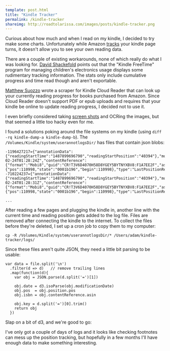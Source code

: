```yaml
---
template: post.html
title: "Kindle Tracker"
permalink: /kindle-tracker
shareimg: http://roadtolarissa.com/images/posts/kindle-tracker.png
---
```


<link rel="stylesheet" type="text/css" href="/kindle-tracker/style.css">

<script src="/kindle-tracker/d3v4.js"></script>
<script src="/kindle-tracker/lodash.js"></script>
<script src="/kindle-tracker/script.js"></script>


Curious about how much and when I read on my kindle, I decided to try make some charts. Unfortunately while Amazon [tracks](http://www.npr.org/2010/12/15/132058735/is-your-e-book-reading-up-on-you) your kindle page turns, it doesn't allow you to see your own reading data. 

There are a couple of existing workarounds, none of which really do what I was looking for. [David Shackefold](http://www.dshack.net/2014/11/04/tracking-reading-statistics-on-the-kindle/) points out that the "Kindle FreeTime" program for managing children's electronics usage displays some rudimentary tracking information. The stats only include cumulative progress and time read though and aren't exportable. 

[Matthew Suozzo](https://github.com/msuozzo/Lector) wrote a scraper for Kindle Cloud Reader that can look up your currently reading progress for books purchased from Amazon. Since Cloud Reader doesn't support PDF or epub uploads and requires that your kindle be online to update reading progress, I decided not to use it.

I even briefly considered taking [screen shots](http://lifehacker.com/take-screenshots-on-almost-any-kindle-device-1522639097) and OCRing the images, but that seemed a little too hacky even for me. 

I found a solutions poking around the file systems on my kindle (using `diff -rq kindle-dump-a kindle-dump-b`). The `/Volumes/Kindle/system/userannotlogsDir/` has files that contain json blobs: 

```
-1196427217={"annotationData":{"readingStartTime":"1487899696790","readingStartPosition":"40394"},"modificationDate":"2017-02-24T01:28:24Z","contentReference":{"format":"Mobi8","guid":"CR!T3V6D4070H58D8YGEY5BYTNYXBV8:F1A7EE2F","asin":"B00H7WPC4S","type":"EBOK","version":0},"action":"Create","position":{"pos":110998,"state":"0001b196","begin":110998},"type":"LastPositionReadAnnotation"}
-710224237={"annotationData":{"readingStartTime":"1487899696790","readingStartPosition":"40394"},"modificationDate":"2017-02-24T01:28:31Z","contentReference":{"format":"Mobi8","guid":"CR!T3V6D4070H58D8YGEY5BYTNYXBV8:F1A7EE2F","asin":"B00H7WPC4S","type":"EBOK","version":0},"action":"Create","position":{"pos":110998,"state":"0001b196","begin":110998},"type":"LastPositionReadAnnotation"}

...
```

After reading a few pages and plugging the kindle in, another line with the current time and reading position gets added to the log file. Files are removed after connecting the kindle to the internet. To collect the files before they're deleted, I set up a cron job to copy them to my computer: 

```
cp -R /Volumes/Kindle/system/userannotlogsDir/* /Users/adam/kindle-tracker/logs/
```

Since these files aren't quite JSON, they need a little bit parsing to be usable: 

```{js}
var data = file.split('\n')
  .filter(d => d)   // remove trailing lines
  .map(function(d){
    var obj = JSON.parse(d.split('=')[1])

    obj.date = d3.isoParse(obj.modificationDate)
    obj.pos  = obj.position.pos
    obj.isbn = obj.contentReference.asin

    obj.key = d.split('=')[0].trim()
    return obj
  })
```

Slap on a bit of d3, and we're good to go: 

<div id='kindle-slope'></div>

I've only got a couple of days of logs and it looks like checking footnotes can mess up the position tracking, but hopefully in a few months I'll have enough data to make something interesting.





